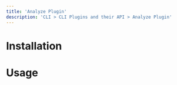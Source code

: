 ```yaml
---
title: 'Analyze Plugin'
description: 'CLI > CLI Plugins and their API > Analyze Plugin'
---
```


# Installation

# Usage
